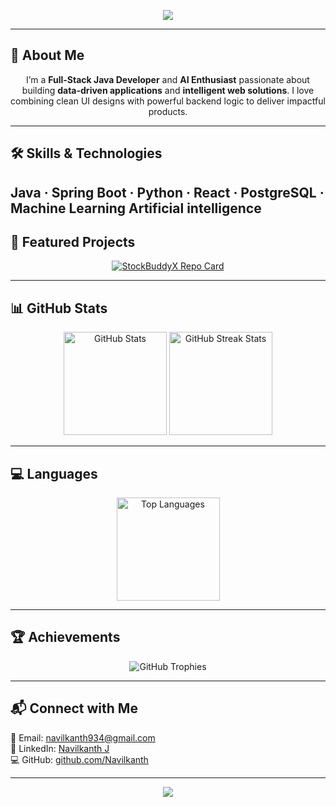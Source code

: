 <!-- Banner -->
<p align="center">
  <img src="https://capsule-render.vercel.app/api?type=waving&color=0:6e48aa,100:9d50bb&height=200&section=header&text=Hi%20👋%2C%20I'm%20Navilkanth%20J&fontSize=35&fontColor=fff" />
</p>

---

## 🚀 About Me
<p align="center">
I’m a <b>Full-Stack Java Developer</b> and <b>AI Enthusiast</b> passionate about building  
<b>data-driven applications</b> and <b>intelligent web solutions</b>.  
I love combining clean UI designs with powerful backend logic to deliver impactful products.
</p>

---

## 🛠 Skills & Technologies
Java · Spring Boot · Python · React · PostgreSQL · Machine Learning
Artificial intelligence 
---

## 📌 Featured Projects
<p align="center">
  <a href="https://github.com/Navilkanth/StockbuddyX">
    <img src="https://github-readme-stats.vercel.app/api/pin/?username=Navilkanth&repo=StockbuddyX&theme=radical" alt="StockBuddyX Repo Card" />
  </a>
  <a 
  </a>
</p>

---

## 📊 GitHub Stats
<p align="center">
  <img src="https://github-readme-stats.vercel.app/api?username=Navilkanth&show_icons=true&theme=radical" height="165" alt="GitHub Stats" />
  <img src="https://github-readme-streak-stats.herokuapp.com/?user=Navilkanth&theme=radical" height="165" alt="GitHub Streak Stats" />
</p>

---

## 💻 Languages
<p align="center">
  <img src="https://github-readme-stats.vercel.app/api/top-langs/?username=Navilkanth&layout=compact&theme=radical" height="165" alt="Top Languages" />
</p>

---

## 🏆 Achievements
<p align="center">
  <img src="https://github-profile-trophy.vercel.app/?username=Navilkanth&theme=dracula&margin-w=15&margin-h=15" alt="GitHub Trophies" />
</p>

---

## 📬 Connect with Me
📧 Email: [navilkanth934@gmail.com](mailto:navilkanth934@gmail.com)  
💼 LinkedIn: [Navilkanth J](https://www.linkedin.com/)  
💻 GitHub: [github.com/Navilkanth](https://github.com/Navilkanth)

---

<p align="center">
  <img src="https://capsule-render.vercel.app/api?type=waving&color=0:9d50bb,100:6e48aa&height=120&section=footer"/>
</p>
